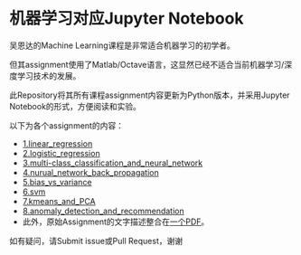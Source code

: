 # 机器学习对应Jupyter Notebook

吴恩达的Machine Learning课程是非常适合机器学习的初学者。

但其assignment使用了Matlab/Octave语言，这显然已经不适合当前机器学习/深度学习技术的发展。

此Repository将其所有课程assignment内容更新为Python版本，并采用Jupyter Notebook的形式，方便阅读和实验。

以下为各个assignment的内容：

* [1.linear_regression](1.linear_regression)
* [2.logistic_regression](2.logistic_regression)
* [3.multi-class_classification_and_neural_network](3.multi-class_classification_and_neural_network)
* [4.nurual_network_back_propagation](4.nurual_network_back_propagation)
* [5.bias_vs_variance](5.bias_vs_variance)
* [6.svm](6.svm)
* [7.kmeans_and_PCA](7.kmeans_and_PCA)
* [8.anomaly_detection_and_recommendation](8.anomaly_detection_and_recommendation)
* 此外，原始Assignment的文字描述整合在[一个PDF](Machine_Learning_Assignment(ex1-ex8).pdf)。

如有疑问，请Submit issue或Pull Request，谢谢